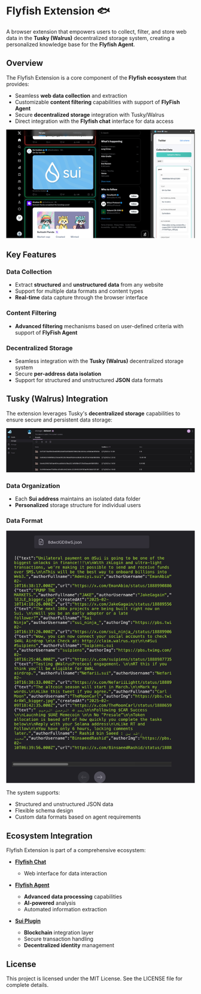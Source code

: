 # Flyfish Extension 🐟

A browser extension that empowers users to collect, filter, and store web data in the **Tusky (Walrus)** decentralized storage system, creating a personalized knowledge base for the **Flyfish Agent**.

## Overview

The Flyfish Extension is a core component of the **Flyfish ecosystem** that provides:

- Seamless **web data collection** and extraction
- Customizable **content filtering** capabilities with support of **FlyFish Agent**
- Secure **decentralized storage** integration with Tusky/Walrus
- Direct integration with the **Flyfish chat** interface for data access

![extension](./public/extension.jpeg)

## Key Features

### Data Collection
- Extract **structured** and **unstructured data** from any website
- Support for multiple data formats and content types
- **Real-time** data capture through the browser interface

### Content Filtering
- **Advanced filtering** mechanisms based on user-defined criteria with support of **FlyFish Agent**

### Decentralized Storage
- Seamless integration with the **Tusky (Walrus)** decentralized storage system
- Secure **per-address data isolation**
- Support for structured and unstructured **JSON** data formats

## Tusky (Walrus) Integration

The extension leverages Tusky's **decentralized storage** capabilities to ensure secure and persistent data storage:

![tusky](./public/tusky-dataset.png)

### Data Organization
- Each **Sui address** maintains an isolated data folder
- **Personalized** storage structure for individual users

### Data Format
![dataset](./public/data.png)

The system supports:
- Structured and unstructured JSON data
- Flexible schema design
- Custom data formats based on agent requirements

## Ecosystem Integration

Flyfish Extension is part of a comprehensive ecosystem:

- [**Flyfish Chat**](https://github.com/Weminal-labs/flyfish-chat)
  - Web interface for data interaction

- [**Flyfish Agent**](https://github.com/tung-lee/flyfish-agent)
  - **Advanced data processing** capabilities
  - **AI-powered** analysis
  - Automated information extraction

- [**Sui Plugin**](https://github.com/tung-lee/eliza/tree/main/packages/plugin-sui)
  - **Blockchain** integration layer
  - Secure transaction handling
  - **Decentralized identity** management

## License

This project is licensed under the MIT License. See the LICENSE file for complete details.
